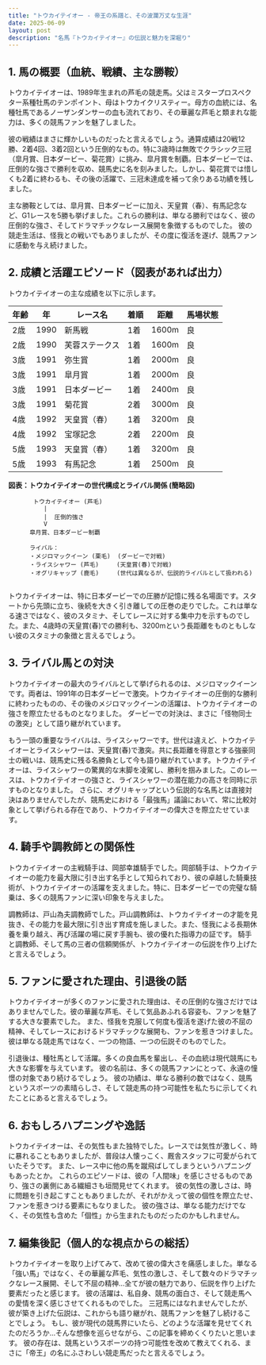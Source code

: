 ```yaml
---
title: "トウカイテイオー - 帝王の系譜と、その波瀾万丈な生涯"
date: 2025-06-09
layout: post
description: "名馬『トウカイテイオー』の伝説と魅力を深堀り"
---
```


## 1. 馬の概要（血統、戦績、主な勝鞍）

トウカイテイオーは、1989年生まれの芦毛の競走馬。父はミスタープロスペクター系種牡馬のテンポイント、母はトウカイクリスティー。母方の血統には、名種牡馬であるノーザンダンサーの血も流れており、その華麗な芦毛と類まれな能力は、多くの競馬ファンを魅了しました。

彼の戦績はまさに輝かしいものだったと言えるでしょう。通算成績は20戦12勝、2着4回、3着2回という圧倒的なもの。特に3歳時は無敗でクラシック三冠（皐月賞、日本ダービー、菊花賞）に挑み、皐月賞を制覇。日本ダービーでは、圧倒的な強さで勝利を収め、競馬史に名を刻みました。しかし、菊花賞では惜しくも2着に終わるも、その後の活躍で、三冠未達成を補って余りある功績を残しました。

主な勝鞍としては、皐月賞、日本ダービーに加え、天皇賞（春）、有馬記念など、G1レースを5勝も挙げました。これらの勝利は、単なる勝利ではなく、彼の圧倒的な強さ、そしてドラマチックなレース展開を象徴するものでした。  彼の競走生活は、怪我との戦いでもありましたが、その度に復活を遂げ、競馬ファンに感動を与え続けました。


## 2. 成績と活躍エピソード（図表があれば出力）

トウカイテイオーの主な成績を以下に示します。

| 年齢 | 年 | レース名 | 着順 | 距離 | 馬場状態 |
|---|---|---|---|---|---|
| 2歳 | 1990 | 新馬戦 | 1着 | 1600m | 良 |
| 2歳 | 1990 | 芙蓉ステークス | 1着 | 1600m | 良 |
| 3歳 | 1991 | 弥生賞 | 1着 | 2000m | 良 |
| 3歳 | 1991 | 皐月賞 | 1着 | 2000m | 良 |
| 3歳 | 1991 | 日本ダービー | 1着 | 2400m | 良 |
| 3歳 | 1991 | 菊花賞 | 2着 | 3000m | 良 |
| 4歳 | 1992 | 天皇賞（春） | 1着 | 3200m | 良 |
| 4歳 | 1992 | 宝塚記念 | 2着 | 2200m | 良 |
| 5歳 | 1993 | 天皇賞（春） | 1着 | 3200m | 良 |
| 5歳 | 1993 | 有馬記念 | 1着 | 2500m | 良 |


**図表：トウカイテイオーの世代構成とライバル関係 (簡略図)**

```
       トウカイテイオー (芦毛)
          |
          |  圧倒的強さ
          V
      皐月賞、日本ダービー制覇

      ライバル：
      ・メジロマックイーン (栗毛)  (ダービーで対戦)
      ・ライスシャワー (芦毛)     (天皇賞(春)で対戦)
      ・オグリキャップ (鹿毛)     (世代は異なるが、伝説的ライバルとして扱われる)


```

トウカイテイオーは、特に日本ダービーでの圧勝が記憶に残る名場面です。スタートから先頭に立ち、後続を大きく引き離しての圧巻の走りでした。これは単なる速さではなく、彼のスタミナ、そしてレースに対する集中力を示すものでした。また、4歳時の天皇賞(春)での勝利も、3200mという長距離をものともしない彼のスタミナの象徴と言えるでしょう。


## 3. ライバル馬との対決

トウカイテイオーの最大のライバルとして挙げられるのは、メジロマックイーンです。両者は、1991年の日本ダービーで激突。トウカイテイオーの圧倒的な勝利に終わったものの、その後のメジロマックイーンの活躍は、トウカイテイオーの強さを際立たせるものとなりました。  ダービーでの対決は、まさに「怪物同士の激突」として語り継がれています。

もう一頭の重要なライバルは、ライスシャワーです。世代は違えど、トウカイテイオーとライスシャワーは、天皇賞(春)で激突。共に長距離を得意とする強豪同士の戦いは、競馬史に残る名勝負として今も語り継がれています。トウカイテイオーは、ライスシャワーの驚異的な末脚を凌駕し、勝利を掴みました。このレースは、トウカイテイオーの強さと、ライスシャワーの潜在能力の高さを同時に示すものとなりました。  さらに、オグリキャップという伝説的な名馬とは直接対決はありませんでしたが、競馬史における「最強馬」議論において、常に比較対象として挙げられる存在であり、トウカイテイオーの偉大さを際立たせています。


## 4. 騎手や調教師との関係性

トウカイテイオーの主戦騎手は、岡部幸雄騎手でした。岡部騎手は、トウカイテイオーの能力を最大限に引き出す名手として知られており、彼の卓越した騎乗技術が、トウカイテイオーの活躍を支えました。特に、日本ダービーでの完璧な騎乗は、多くの競馬ファンに深い印象を与えました。

調教師は、戸山為夫調教師でした。戸山調教師は、トウカイテイオーの才能を見抜き、その能力を最大限に引き出す育成を施しました。また、怪我による長期休養を乗り越え、再び活躍の場に戻す手腕も、彼の優れた指導力の証です。  騎手と調教師、そして馬の三者の信頼関係が、トウカイテイオーの伝説を作り上げたと言えるでしょう。


## 5. ファンに愛された理由、引退後の話

トウカイテイオーが多くのファンに愛された理由は、その圧倒的な強さだけではありませんでした。彼の華麗な芦毛、そして気品あふれる容姿も、ファンを魅了する大きな要素でした。  また、怪我を克服して何度も復活を遂げた彼の不屈の精神、そしてレースにおけるドラマチックな展開も、ファンを惹きつけました。彼は単なる競走馬ではなく、一つの物語、一つの伝説そのものでした。

引退後は、種牡馬として活躍。多くの良血馬を輩出し、その血統は現代競馬にも大きな影響を与えています。  彼の名前は、多くの競馬ファンにとって、永遠の憧憬の対象であり続けるでしょう。  彼の功績は、単なる勝利の数ではなく、競馬というスポーツの素晴らしさ、そして競走馬の持つ可能性を私たちに示してくれたことにあると言えるでしょう。


## 6. おもしろハプニングや逸話

トウカイテイオーは、その気性もまた独特でした。レースでは気性が激しく、時に暴れることもありましたが、普段は人懐っこく、厩舎スタッフに可愛がられていたそうです。  また、レース中に他の馬を蹴飛ばしてしまうというハプニングもあったとか。  これらのエピソードは、彼の「人間味」を感じさせるものであり、強さの裏側にある繊細さも垣間見せてくれます。  彼の気性の激しさは、時に問題を引き起こすこともありましたが、それがかえって彼の個性を際立たせ、ファンを惹きつける要素にもなりました。  彼の強さは、単なる能力だけでなく、その気性も含めた「個性」から生まれたものだったのかもしれません。


## 7. 編集後記（個人的な視点からの総括）

トウカイテイオーを取り上げてみて、改めて彼の偉大さを痛感しました。単なる「強い馬」ではなく、その華麗な芦毛、気性の激しさ、そして数々のドラマチックなレース展開、そして不屈の精神…全てが彼の魅力であり、伝説を作り上げた要素だったと感じます。  彼の活躍は、私自身、競馬の面白さ、そして競走馬への愛情を深く感じさせてくれるものでした。  三冠馬にはなれませんでしたが、彼が築き上げた伝説は、これからも語り継がれ、競馬ファンを魅了し続けることでしょう。  もし、彼が現代の競馬界にいたら、どのような活躍を見せてくれたのだろうか…そんな想像を巡らせながら、この記事を締めくくりたいと思います。  彼の存在は、競馬というスポーツの持つ可能性を改めて教えてくれる、まさに「帝王」の名にふさわしい競走馬だったと言えるでしょう。
